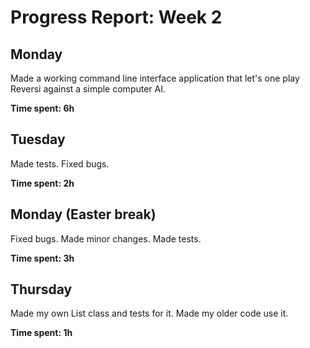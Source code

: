 Progress Report: Week 2
=======================

## Monday

Made a working command line interface application that let's one play Reversi against a simple computer AI.

**Time spent: 6h**

## Tuesday

Made tests. Fixed bugs.

**Time spent: 2h**

## Monday (Easter break)

Fixed bugs. Made minor changes. Made tests.

**Time spent: 3h**

## Thursday

Made my own List class and tests for it. Made my older code use it.

**Time spent: 1h**
